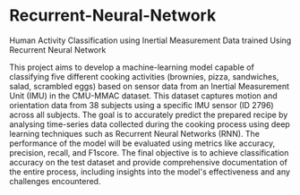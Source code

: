 # Recurrent-Neural-Network
Human Activity Classification using Inertial Measurement Data trained Using Recurrent Neural Network

This project aims to develop a machine-learning model capable of classifying five different cooking activities (brownies, pizza, sandwiches, salad, scrambled eggs) based on sensor data from an Inertial Measurement Unit (IMU) in the CMU-MMAC dataset. This dataset captures motion and orientation data from 38 subjects using a specific IMU sensor (ID 2796) across all subjects. The goal is to accurately predict the prepared recipe by analysing time-series data collected during the cooking process using deep learning techniques such as Recurrent Neural Networks (RNN). The performance of the model will be evaluated using metrics like accuracy, precision, recall, and F1score. The final objective is to achieve classification accuracy on the test dataset and provide comprehensive documentation of the entire process, including insights into the model's effectiveness and any challenges encountered.
